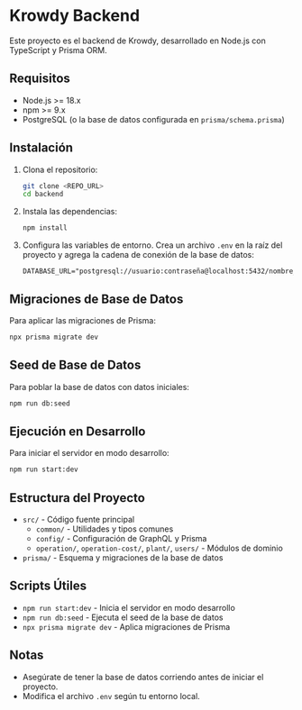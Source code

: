 # Krowdy Backend

Este proyecto es el backend de Krowdy, desarrollado en Node.js con TypeScript y Prisma ORM.

## Requisitos

- Node.js >= 18.x
- npm >= 9.x
- PostgreSQL (o la base de datos configurada en `prisma/schema.prisma`)

## Instalación

1. Clona el repositorio:
   ```bash
   git clone <REPO_URL>
   cd backend
   ```
2. Instala las dependencias:
   ```bash
   npm install
   ```
3. Configura las variables de entorno. Crea un archivo `.env` en la raíz del proyecto y agrega la cadena de conexión de la base de datos:
   ```env
   DATABASE_URL="postgresql://usuario:contraseña@localhost:5432/nombre_db"
   ```

## Migraciones de Base de Datos

Para aplicar las migraciones de Prisma:
```bash
npx prisma migrate dev
```

## Seed de Base de Datos

Para poblar la base de datos con datos iniciales:
```bash
npm run db:seed
```

## Ejecución en Desarrollo

Para iniciar el servidor en modo desarrollo:
```bash
npm run start:dev
```

## Estructura del Proyecto

- `src/` - Código fuente principal
  - `common/` - Utilidades y tipos comunes
  - `config/` - Configuración de GraphQL y Prisma
  - `operation/`, `operation-cost/`, `plant/`, `users/` - Módulos de dominio
- `prisma/` - Esquema y migraciones de la base de datos

## Scripts Útiles

- `npm run start:dev` - Inicia el servidor en modo desarrollo
- `npm run db:seed` - Ejecuta el seed de la base de datos
- `npx prisma migrate dev` - Aplica migraciones de Prisma

## Notas

- Asegúrate de tener la base de datos corriendo antes de iniciar el proyecto.
- Modifica el archivo `.env` según tu entorno local.

